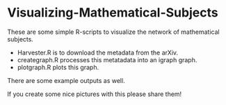# Visualizing-Mathematical-Subjects

These are some simple R-scripts to visualize the network of mathematical subjects.

- Harvester.R is to download the metadata from the arXiv.
- creategraph.R processes this metatadata into an igraph graph.
- plotgraph.R plots this graph.

There are some example outputs as well.

If you create some nice pictures with this please share them!
